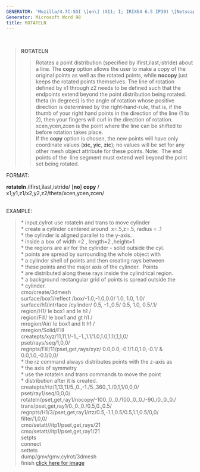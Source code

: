 ```yaml
---
GENERATOR: 'Mozilla/4.7C-SGI \[en\] (X11; I; IRIX64 6.5 IP30) \[Netscape\]'
Generator: Microsoft Word 98
title: ROTATELN
---
```


 

> **ROTATELN**
>
> > Rotates a point distribution (specified by ifirst,ilast,istride)
> > about a line. The **copy** option allows the user to make a copy of
> > the original points as well as the rotated points, while **nocopy**
> > just keeps the rotated points themselves. The line of rotation
> > defined by x1 through z2 needs to be defined such that the endpoints
> > extend beyond the point distribution being rotated. theta (in
> > degrees) is the angle of rotation whose positive direction is
> > determined by the right-hand-rule, that is, if the thumb of your
> > right hand points in the direction of the line (1 to 2), then your
> > fingers will curl in the direction of rotation. xcen,ycen,zcen is
> > the point where the line can be shifted to before rotation takes
> > place.\
> > If the **copy** option is chosen, the new points will have only
> > coordinate values (**xic, yic**, **zic**); no values will be set for
> > any other mesh object attribute for these points.
> > Note:  The end points of the  line segment must extend well beyond
> > the point set being rotated.

FORMAT:

**rotateln** /ifirst,ilast,istride/ \[**no**\] **copy** /
x1,y1,z1/x2,y2,z2/theta/xcen,ycen,zcen/\
 

EXAMPLE:

> \* input.cylrot use rotateln and trans to move cylinder\
> \* create a cylinder centered around  x=.5,z=.5, radius = .1\
> \* the cylinder is aligned parallel to the y-axis.\
> \* inside a box of width =2 , length=2 ,height=1\
> \* the regions are air for the cylinder - solid outside the cyl.\
> \* points are spread by surrounding the whole object with\
> \* a cylinder shell of points and then creating rays between\
> \* these points and the major axis of the cylinder.  Points\
> \* are distributed along these rays inside the cylindrical region.\
> \* a background rectangular grid of points is spread outside the\
> \* cylinder.\
> cmo/create/3dmesh\
> surface/box1/reflect /box/-1.0,-1.0,0.0/ 1.0, 1.0, 1.0/\
> surface/h1/intrface /cylinder/ 0.5, -1.,0.5/ 0.5, 1.0, 0.5/.1/\
> region/H1/ le box1 and le h1 /\
> region/Fill/ le box1 and gt h1 /\
> mregion/Air/ le box1 and lt h1 /\
> mregion/Solid/Fill\
> createpts/xyz/11,11,1/-1.,-1.,1.1/1.0,1.0,1.1/,1,1,0/\
> pset/rays/seq/1,0,0/\
> regnpts/Fill/11/pset,get,rays/xyz/ 0.0,0.0,-0.1/1.0,1.0,-0.1/ &\
> 0.0,1.0,-0.1/0,0/\
> \* the rz command always distributes points with the z-axis as\
> \* the axis of symmetry\
> \* use the rotateln and trans commands to move the point\
> \* distribution after it is created.\
> createpts/rtz/1,13,11/5.,0.,-1./5.,360.,1./0,1,1/0,0,0/\
> pset/ray1/seq/0,0,0/\
> rotateln/pset,get,ray1/nocopy/-100.,0.,0./100.,0.,0./-90./0.,0.,0./\
> trans/pset,get,ray1/0.,0.,0./0.5,0.,0.5/\
> regnpts/H1/3/pset,get,ray1/rtz/0.5,-1.1,0.5/0.5,1.1,0.5/0,0/\
> filter/1,0,0/\
> cmo/setatt//itp1/pset,get,rays/21\
> cmo/setatt//itp1/pset,get,ray1/21\
> setpts\
> connect\
> settets\
> dump/gmv/gmv.cylrot/3dmesh\
> finish
> [click here for image](image/cylrot.gif)
